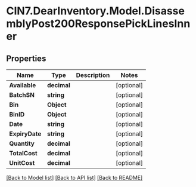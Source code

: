 # CIN7.DearInventory.Model.DisassemblyPost200ResponsePickLinesInner

## Properties

| Name           | Type        | Description | Notes      |
| -------------- | ----------- | ----------- | ---------- |
| **Available**  | **decimal** |             | [optional] |
| **BatchSN**    | **string**  |             | [optional] |
| **Bin**        | **Object**  |             | [optional] |
| **BinID**      | **Object**  |             | [optional] |
| **Date**       | **string**  |             | [optional] |
| **ExpiryDate** | **string**  |             | [optional] |
| **Quantity**   | **decimal** |             | [optional] |
| **TotalCost**  | **decimal** |             | [optional] |
| **UnitCost**   | **decimal** |             | [optional] |

[[Back to Model list]](../README.md#documentation-for-models) [[Back to API list]](../README.md#documentation-for-api-endpoints) [[Back to README]](../README.md)
